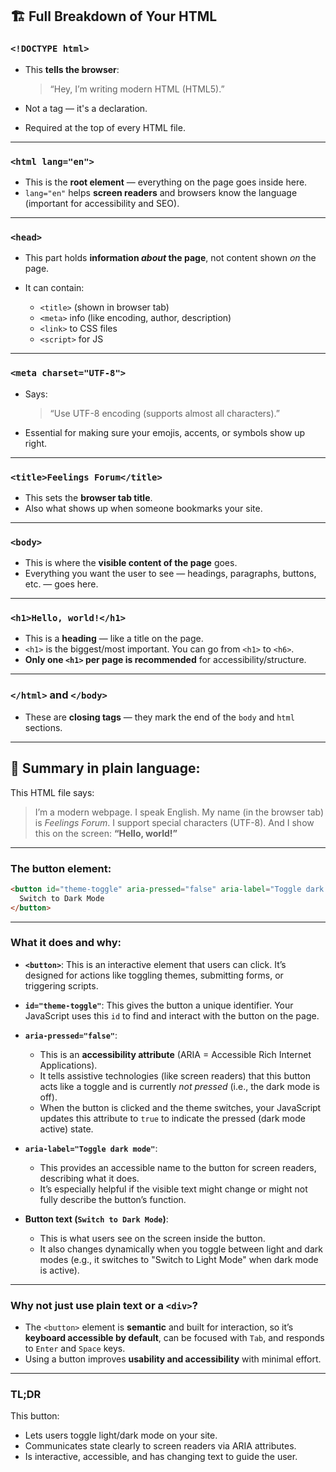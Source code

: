 

## 🏗️ Full Breakdown of Your HTML

### `<!DOCTYPE html>`

* This **tells the browser**:

  > “Hey, I’m writing modern HTML (HTML5).”
* Not a tag — it's a declaration.
* Required at the top of every HTML file.

---

### `<html lang="en">`

* This is the **root element** — everything on the page goes inside here.
* `lang="en"` helps **screen readers** and browsers know the language (important for accessibility and SEO).

---

### `<head>`

* This part holds **information *about* the page**, not content shown *on* the page.
* It can contain:

  * `<title>` (shown in browser tab)
  * `<meta>` info (like encoding, author, description)
  * `<link>` to CSS files
  * `<script>` for JS

---

### `<meta charset="UTF-8">`

* Says:

  > “Use UTF-8 encoding (supports almost all characters).”
* Essential for making sure your emojis, accents, or symbols show up right.

---

### `<title>Feelings Forum</title>`

* This sets the **browser tab title**.
* Also what shows up when someone bookmarks your site.

---

### `<body>`

* This is where the **visible content of the page** goes.
* Everything you want the user to see — headings, paragraphs, buttons, etc. — goes here.

---

### `<h1>Hello, world!</h1>`

* This is a **heading** — like a title on the page.
* `<h1>` is the biggest/most important. You can go from `<h1>` to `<h6>`.
* **Only one `<h1>` per page is recommended** for accessibility/structure.

---

### `</html>` and `</body>`

* These are **closing tags** — they mark the end of the `body` and `html` sections.

---

## 🧠 Summary in plain language:

This HTML file says:

> I’m a modern webpage.
> I speak English.
> My name (in the browser tab) is *Feelings Forum*.
> I support special characters (UTF-8).
> And I show this on the screen:
> **“Hello, world!”**







---

### The button element:

```html
<button id="theme-toggle" aria-pressed="false" aria-label="Toggle dark mode">
  Switch to Dark Mode
</button>
```

---

### What it does and why:

* **`<button>`**: This is an interactive element that users can click. It’s designed for actions like toggling themes, submitting forms, or triggering scripts.

* **`id="theme-toggle"`**: This gives the button a unique identifier. Your JavaScript uses this `id` to find and interact with the button on the page.

* **`aria-pressed="false"`**:

  * This is an **accessibility attribute** (ARIA = Accessible Rich Internet Applications).
  * It tells assistive technologies (like screen readers) that this button acts like a toggle and is currently *not pressed* (i.e., the dark mode is off).
  * When the button is clicked and the theme switches, your JavaScript updates this attribute to `true` to indicate the pressed (dark mode active) state.

* **`aria-label="Toggle dark mode"`**:

  * This provides an accessible name to the button for screen readers, describing what it does.
  * It’s especially helpful if the visible text might change or might not fully describe the button’s function.

* **Button text (`Switch to Dark Mode`)**:

  * This is what users see on the screen inside the button.
  * It also changes dynamically when you toggle between light and dark modes (e.g., it switches to "Switch to Light Mode" when dark mode is active).

---

### Why not just use plain text or a `<div>`?

* The `<button>` element is **semantic** and built for interaction, so it’s **keyboard accessible by default**, can be focused with `Tab`, and responds to `Enter` and `Space` keys.
* Using a button improves **usability and accessibility** with minimal effort.

---

### TL;DR

This button:

* Lets users toggle light/dark mode on your site.
* Communicates state clearly to screen readers via ARIA attributes.
* Is interactive, accessible, and has changing text to guide the user.


